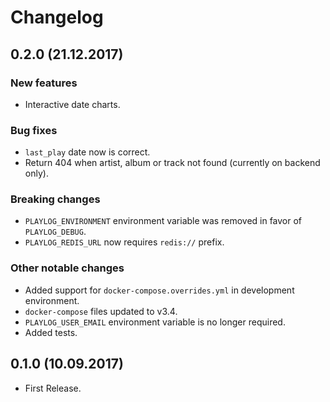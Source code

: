 # Changelog

## 0.2.0 (21.12.2017)

### New features

- Interactive date charts.

### Bug fixes

- `last_play` date now is correct.
- Return 404 when artist, album or track not found (currently on backend only).

### Breaking changes

- `PLAYLOG_ENVIRONMENT` environment variable was removed in favor of `PLAYLOG_DEBUG`.
- `PLAYLOG_REDIS_URL` now requires `redis://` prefix.

### Other notable changes

- Added support for `docker-compose.overrides.yml` in development environment.
- `docker-compose` files updated to v3.4.
- `PLAYLOG_USER_EMAIL` environment variable is no longer required.
- Added tests.

## 0.1.0 (10.09.2017)

- First Release.
